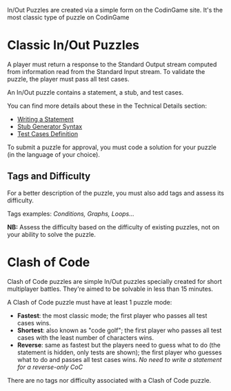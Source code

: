 In/Out Puzzles are created via a simple form on the CodinGame site. It's the most classic type of puzzle on CodinGame

# Classic In/Out Puzzles

A player must return a response to the Standard Output stream computed from information read from the Standard Input stream. To validate the puzzle, the player must pass all test cases.

An In/Out puzzle contains a statement, a stub, and test cases.

You can find more details about these in the Technical Details section:

- [Writing a Statement](pages/technical/statement.md#puzzle-statement)
- [Stub Generator Syntax](pages/technical/stub.md)
- [Test Cases Definition](pages/technical/testcase.md)

To submit a puzzle for approval, you must code a solution for your puzzle (in the language of your choice).

## Tags and Difficulty

For a better description of the puzzle, you must also add tags and assess its difficulty.

Tags examples: _Conditions, Graphs, Loops..._

**NB:** Assess the difficulty based on the difficulty of existing puzzles, not on your ability to solve the puzzle.

# Clash of Code <a name="clash"/>

Clash of Code puzzles are simple In/Out puzzles specially created for short multiplayer battles. They're aimed to be solvable in less than 15 minutes. 

A Clash of Code puzzle must have at least 1 puzzle mode:

- **Fastest**: the most classic mode; the first player who passes all test cases wins.
- **Shortest**: also known as "code golf"; the first player who passes all test cases with the least number of characters wins.
- **Reverse**: same as fastest but the players need to guess what to do (the statement is hidden, only tests are shown); the first player who guesses what to do and passes all test cases wins.
_No need to write a statement for a reverse-only CoC_

There are no tags nor difficulty associated with a Clash of Code puzzle.





